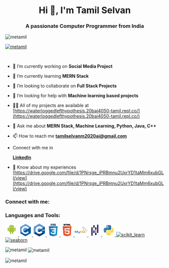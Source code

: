 <h1 align="center">Hi 👋, I'm Tamil Selvan</h1>
<h3 align="center">A passionate Computer Programmer from India</h3>

<p align="left"> <img src="https://komarev.com/ghpvc/?username=metamil&label=Profile%20views&color=0e75b6&style=flat" alt="metamil" /> </p>

<p align="left"> <a href="https://github.com/ryo-ma/github-profile-trophy"><img src="https://github-profile-trophy.vercel.app/?username=metamil" alt="metamil" /></a> </p>

<p align="left"> <a href="https://twitter.com/" target="blank"><img src="https://img.shields.io/twitter/follow/?logo=twitter&style=for-the-badge" alt="" /></a> </p>

- 🔭 I’m currently working on **Social Media Project**

- 🌱 I’m currently learning **MERN Stack**

- 👯 I’m looking to collaborate on **Full Stack Projects**

- 🤝 I’m looking for help with **Machine learning based projects**

- 👨‍💻 All of my projects are available at [https://waterloggedlefthypothesis.20bai4050-tamil.repl.co/](https://waterloggedlefthypothesis.20bai4050-tamil.repl.co/)

- 💬 Ask me about **MERN Stack, Machine Learning, Python, Java, C++**

- 📫 How to reach me **tamilselvanm2020ai@gmail.com**
- Connect with me in <p><a href="https://www.linkedin.com/in/tamil-selvan-m-210384200" target="blank">**LinkedIn**</a></p>

- 📄 Know about my experiences [https://drive.google.com/file/d/1PNrsge_iPRBmnu2UxrYD1taMm6xubGLI/view](https://drive.google.com/file/d/1PNrsge_iPRBmnu2UxrYD1taMm6xubGLI/view)

<h3 align="left">Connect with me:</h3>
<p align="left">
</p>

<h3 align="left">Languages and Tools:</h3>
<p align="left"> <a href="https://developer.android.com" target="_blank" rel="noreferrer"> <img src="https://raw.githubusercontent.com/devicons/devicon/master/icons/android/android-original-wordmark.svg" alt="android" width="40" height="40"/> </a> <a href="https://www.cprogramming.com/" target="_blank" rel="noreferrer"> <img src="https://raw.githubusercontent.com/devicons/devicon/master/icons/c/c-original.svg" alt="c" width="40" height="40"/> </a> <a href="https://www.w3schools.com/cpp/" target="_blank" rel="noreferrer"> <img src="https://raw.githubusercontent.com/devicons/devicon/master/icons/cplusplus/cplusplus-original.svg" alt="cplusplus" width="40" height="40"/> </a> <a href="https://www.w3schools.com/css/" target="_blank" rel="noreferrer"> <img src="https://raw.githubusercontent.com/devicons/devicon/master/icons/css3/css3-original-wordmark.svg" alt="css3" width="40" height="40"/> </a> <a href="https://www.w3.org/html/" target="_blank" rel="noreferrer"> <img src="https://raw.githubusercontent.com/devicons/devicon/master/icons/html5/html5-original-wordmark.svg" alt="html5" width="40" height="40"/> </a> <a href="https://www.mysql.com/" target="_blank" rel="noreferrer"> <img src="https://raw.githubusercontent.com/devicons/devicon/master/icons/mysql/mysql-original-wordmark.svg" alt="mysql" width="40" height="40"/> </a> <a href="https://pandas.pydata.org/" target="_blank" rel="noreferrer"> <img src="https://raw.githubusercontent.com/devicons/devicon/2ae2a900d2f041da66e950e4d48052658d850630/icons/pandas/pandas-original.svg" alt="pandas" width="40" height="40"/> </a> <a href="https://www.python.org" target="_blank" rel="noreferrer"> <img src="https://raw.githubusercontent.com/devicons/devicon/master/icons/python/python-original.svg" alt="python" width="40" height="40"/> </a> <a href="https://scikit-learn.org/" target="_blank" rel="noreferrer"> <img src="https://upload.wikimedia.org/wikipedia/commons/0/05/Scikit_learn_logo_small.svg" alt="scikit_learn" width="40" height="40"/> </a> <a href="https://seaborn.pydata.org/" target="_blank" rel="noreferrer"> <img src="https://seaborn.pydata.org/_images/logo-mark-lightbg.svg" alt="seaborn" width="40" height="40"/> </a> </p>

<p><img align="left" src="https://github-readme-stats.vercel.app/api/top-langs?username=metamil&show_icons=true&locale=en&layout=compact" alt="metamil" /></p>

<p>&nbsp;<img align="center" src="https://github-readme-stats.vercel.app/api?username=metamil&show_icons=true&locale=en" alt="metamil" /></p>

<p><img align="center" src="https://github-readme-streak-stats.herokuapp.com/?user=metamil&" alt="metamil" /></p>
